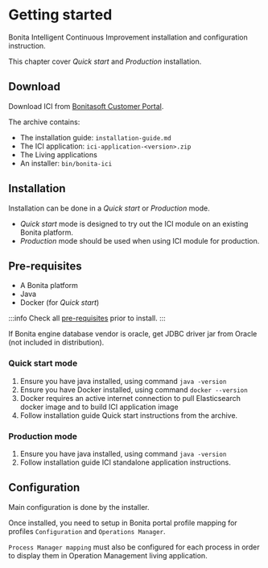 # Getting started

Bonita Intelligent Continuous Improvement installation and configuration instruction. 

This chapter cover *Quick start* and *Production* installation.

## Download

Download ICI from [Bonitasoft Customer Portal](https://customer.bonitasoft.com/).

The archive contains:
* The installation guide: `installation-guide.md`
* The ICI application: `ici-application-<version>.zip`
* The Living applications
* An installer: `bin/bonita-ici`

## Installation

Installation can be done in a *Quick start* or *Production* mode. 
 
* *Quick start* mode is designed to try out the ICI module on an existing Bonita platform.
* *Production* mode should be used when using ICI module for production.

## Pre-requisites

* A Bonita platform
* Java
* Docker (for *Quick start*)

:::info
Check all [pre-requisites](./prerequisites.md) prior to install.
:::

If Bonita engine database vendor is oracle, get JDBC driver jar from Oracle (not included in distribution).

### Quick start mode

1. Ensure you have java installed, using command `java -version`
2. Ensure you have Docker installed, using command `docker --version`
3. Docker requires an active internet connection to pull Elasticsearch docker image and to build ICI application image
4. Follow installation guide Quick start instructions from the archive.

### Production mode

1. Ensure you have java installed, using command `java -version`
2. Follow installation guide ICI standalone application instructions.

## Configuration

Main configuration is done by the installer. 

Once installed, you need to setup in Bonita portal profile mapping for 
profiles `Configuration` and `Operations Manager`.

`Process Manager mapping` must also be configured for each process in order to display them in Operation Management 
living application.
